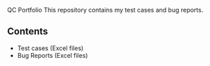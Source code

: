 QC Portfolio
This repository contains my test cases and bug reports.
## Contents
- Test cases (Excel files)
- Bug Reports (Excel files)
